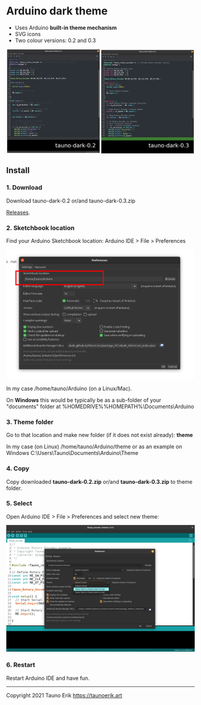 # Arduino dark theme

* Uses Arduino **built-in theme mechanism**
* SVG icons
* Two colour versions: 0.2 and 0.3

![tauno-dark-0.2 vs tauno-dark-0.3](screenshots/02vs03.png)

## Install

### 1. Download

Download tauno-dark-0.2 or/and tauno-dark-0.3.zip

[Releases](https://github.com/taunoe/arduino-dark-theme/releases).

### 2. Sketchbook location

Find your Arduino Sketchbook location: Arduino IDE > File > Preferences

![Arduino Sketchbook location](screenshots/arduino_preference_red.png)

In my case /home/tauno/Arduino (on a Linux/Mac).

On **Windows** this would be typically be as a sub-folder of  your "documents" folder at %HOMEDRIVE%%HOMEPATH%\Documents\Arduino

### 3. Theme folder

Go to that location and make new folder (if it does not exist already): **theme**

In my case (on Linux) /home/tauno/Arduino/theme or as an example on Windows C:\Users\Tauno\Documents\Arduino\Theme

### 4. Copy

Copy downloaded **tauno-dark-0.2.zip** or/and **tauno-dark-0.3.zip** to theme folder.

### 5. Select

Open Arduino IDE > File > Preferences and select new theme:

![Arduino Sketchbook location](screenshots/theme-selection.png)

### 6. Restart

Restart Arduino IDE and have fun.
___

Copyright 2021 Tauno Erik https://taunoerik.art
